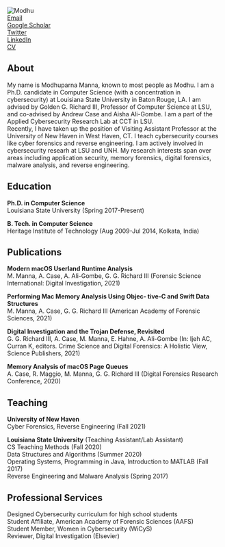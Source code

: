 ![Modhu](https://user-images.githubusercontent.com/29296313/129455170-0f8426fe-e1fb-427a-a78f-e651860913be.jpeg)   
[Email](modhuparnamanna10@gmail.com)  
[Google Scholar](https://scholar.google.com/citations?user=eIamwJUAAAAJ&hl=en&oi=ao)  
[Twitter](https://twitter.com/modhuparna)  
[LinkedIn](https://linkedin.com/in/modhuparna-manna-5217b035)  
[CV](https://github.com/Modhuparna/Modhuparna.github.io/files/6987005/currentCVweb.pdf)  

## About 
My name is Modhuparna Manna, known to most people as Modhu. I am a Ph.D. candidate in Computer Science (with a concentration in cybersecurity) at Louisiana State University in Baton Rouge, LA. I am advised by Golden G. Richard III, Professor of Computer Science at LSU, and co-advised by Andrew Case and Aisha Ali-Gombe. I am a part of the Applied Cybersecurity Research Lab at CCT in LSU. &nbsp;  
Recently, I have taken up the position of Visiting Assistant Professor at the University of New Haven in West Haven, CT. I teach cybersecurity courses like cyber forensics and reverse engineering. I am actively involved in cybersecurity researh at LSU and UNH. My research interests span over areas including application security, memory forensics, digital forensics, malware analysis, and reverse engineering. 

## Education
**Ph.D. in Computer Science** &nbsp;  
Louisiana State University (Spring 2017-Present)

**B. Tech. in Computer Science** &nbsp;   
Heritage Institute of Technology (Aug 2009-Jul 2014, Kolkata, India)

## Publications

**Modern macOS Userland Runtime Analysis**  
M. Manna, A. Case, A. Ali-Gombe, G. G. Richard III (Forensic Science International: Digital Investigation, 2021)

**Performing Mac Memory Analysis Using Objec- tive-C and Swift Data Structures**  
M. Manna, A. Case, G. G. Richard III (American Academy of Forensic Sciences, 2021)

**Digital Investigation and the Trojan Defense, Revisited**  
G. G. Richard III, A. Case, M. Manna, E. Hahne, A. Ali-Gombe (In: Ijeh AC, Curran K, editors. Crime Science and Digital Forensics: A Holistic View, Science Publishers, 2021)

**Memory Analysis of macOS Page Queues**  
A. Case, R. Maggio, M. Manna, G. G. Richard III (Digital Forensics Research Conference, 2020)

## Teaching

**University of New Haven**  
Cyber Forensics, Reverse Engineering (Fall 2021)

**Louisiana State University** (Teaching Assistant/Lab Assistant)  
CS Teaching Methods (Fall 2020)  
Data Structures and Algorithms (Summer 2020)  
Operating Systems, Programming in Java, Introduction to MATLAB (Fall 2017)  
Reverse Engineering and Malware Analysis (Spring 2017)  
 
 ## Professional Services
 Designed Cybersecurity curriculum for high school students  
 Student Affiliate, American Academy of Forensic Sciences (AAFS)  
 Student Member, Women in Cybersecurity (WiCyS)  
 Reviewer, Digital Investigation (Elsevier)

